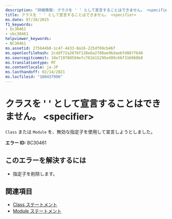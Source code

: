 ```yaml
---
description: "詳細情報: クラスを ' ' として宣言することはできません。 <specifier>"
title: クラスを ' ' として宣言することはできません。 <specifier>
ms.date: 07/20/2015
f1_keywords:
- bc30461
- vbc30461
helpviewer_keywords:
- BC30461
ms.assetid: 275644b0-1c47-4433-8a16-225df69cb46f
ms.openlocfilehash: 2cddf72a2076f120e6a2708ae96daebfd807f640
ms.sourcegitcommit: 10e719780594efc781b15295e499c66f316068b8
ms.translationtype: MT
ms.contentlocale: ja-JP
ms.lasthandoff: 02/14/2021
ms.locfileid: "100437996"
---
```

# <a name="classes-cannot-be-declared-specifier"></a>クラスを ' ' として宣言することはできません。 \<specifier>

`Class` または `Module` を、無効な指定子を使用して宣言しようとしました。  
  
 **エラー ID:** BC30461  
  
## <a name="to-correct-this-error"></a>このエラーを解決するには  
  
- 指定子を削除します。  
  
## <a name="see-also"></a>関連項目

- [Class ステートメント](../language-reference/statements/class-statement.md)
- [Module ステートメント](../language-reference/statements/module-statement.md)
